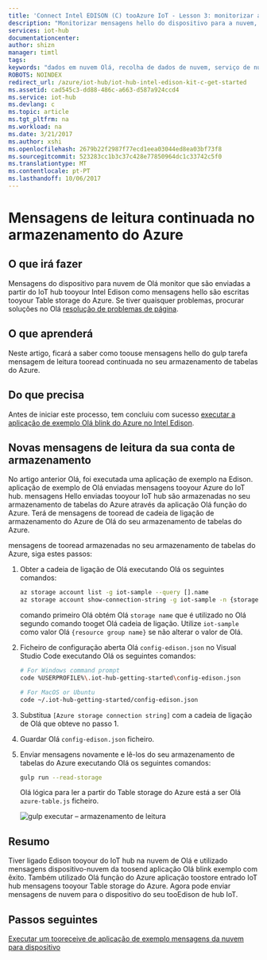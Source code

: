 ```yaml
---
title: 'Connect Intel EDISON (C) tooAzure IoT - Lesson 3: monitorizar as mensagens | Microsoft Docs'
description: "Monitorizar mensagens hello do dispositivo para a nuvem, eles são escritas tooyour Table storage do Azure."
services: iot-hub
documentationcenter: 
author: shizn
manager: timtl
tags: 
keywords: "dados em nuvem Olá, recolha de dados de nuvem, serviço de nuvem do iot, dados de iot"
ROBOTS: NOINDEX
redirect_url: /azure/iot-hub/iot-hub-intel-edison-kit-c-get-started
ms.assetid: cad545c3-dd88-486c-a663-d587a924ccd4
ms.service: iot-hub
ms.devlang: c
ms.topic: article
ms.tgt_pltfrm: na
ms.workload: na
ms.date: 3/21/2017
ms.author: xshi
ms.openlocfilehash: 2679b22f2987f77ecd1eea03044ed8ea03bf73f8
ms.sourcegitcommit: 523283cc1b3c37c428e77850964dc1c33742c5f0
ms.translationtype: MT
ms.contentlocale: pt-PT
ms.lasthandoff: 10/06/2017
---
```

# <a name="read-messages-persisted-in-azure-storage"></a>Mensagens de leitura continuada no armazenamento do Azure
## <a name="what-you-will-do"></a>O que irá fazer
Mensagens do dispositivo para nuvem de Olá monitor que são enviadas a partir do IoT hub tooyour Intel Edison como mensagens hello são escritas tooyour Table storage do Azure. Se tiver quaisquer problemas, procurar soluções no Olá [resolução de problemas de página][troubleshooting].

## <a name="what-you-will-learn"></a>O que aprenderá
Neste artigo, ficará a saber como toouse mensagens hello do gulp tarefa mensagem de leitura tooread continuada no seu armazenamento de tabelas do Azure.

## <a name="what-you-need"></a>Do que precisa
Antes de iniciar este processo, tem concluiu com sucesso [executar a aplicação de exemplo Olá blink do Azure no Intel Edison][run-the-azure-blink-sample-application-on-intel-edison].

## <a name="read-new-messages-from-your-storage-account"></a>Novas mensagens de leitura da sua conta de armazenamento
No artigo anterior Olá, foi executada uma aplicação de exemplo na Edison. aplicação de exemplo de Olá enviadas mensagens tooyour Azure do IoT hub. mensagens Hello enviadas tooyour IoT hub são armazenadas no seu armazenamento de tabelas do Azure através da aplicação Olá função do Azure. Terá de mensagens de tooread de cadeia de ligação de armazenamento do Azure de Olá do seu armazenamento de tabelas do Azure.

mensagens de tooread armazenadas no seu armazenamento de tabelas do Azure, siga estes passos:

1. Obter a cadeia de ligação de Olá executando Olá os seguintes comandos:

   ```bash
   az storage account list -g iot-sample --query [].name
   az storage account show-connection-string -g iot-sample -n {storage name}
   ```

   comando primeiro Olá obtém Olá `storage name` que é utilizado no Olá segundo comando tooget Olá cadeia de ligação. Utilize `iot-sample` como valor Olá `{resource group name}` se não alterar o valor de Olá.
2. Ficheiro de configuração aberta Olá `config-edison.json` no Visual Studio Code executando Olá os seguintes comandos:

   ```bash
   # For Windows command prompt
   code %USERPROFILE%\.iot-hub-getting-started\config-edison.json

   # For MacOS or Ubuntu
   code ~/.iot-hub-getting-started/config-edison.json
   ```
3. Substitua `[Azure storage connection string]` com a cadeia de ligação de Olá que obteve no passo 1.
4. Guardar Olá `config-edison.json` ficheiro.
5. Enviar mensagens novamente e lê-los do seu armazenamento de tabelas do Azure executando Olá os seguintes comandos:

   ```bash
   gulp run --read-storage
   ```

   Olá lógica para ler a partir do Table storage do Azure está a ser Olá `azure-table.js` ficheiro.

   ![gulp executar – armazenamento de leitura][gulp run]

## <a name="summary"></a>Resumo
Tiver ligado Edison tooyour do IoT hub na nuvem de Olá e utilizado mensagens dispositivo-nuvem da toosend aplicação Olá blink exemplo com êxito. Também utilizado Olá função do Azure aplicação toostore entrado IoT hub mensagens tooyour Table storage do Azure. Agora pode enviar mensagens de nuvem para o dispositivo do seu tooEdison de hub IoT.

## <a name="next-steps"></a>Passos seguintes
[Executar um tooreceive de aplicação de exemplo mensagens da nuvem para dispositivo][receive-cloud-to-device-messages]
<!-- Images and links -->

[troubleshooting]: iot-hub-intel-edison-kit-c-troubleshooting.md
[run-the-azure-blink-sample-application-on-intel-edison]: iot-hub-intel-edison-kit-c-lesson3-run-azure-blink.md
[gulp run]: media/iot-hub-intel-edison-lessons/lesson3/gulp_read_message_c.png
[receive-cloud-to-device-messages]: iot-hub-intel-edison-kit-c-lesson4-send-cloud-to-device-messages.md